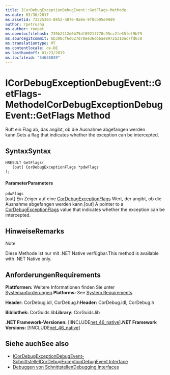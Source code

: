```yaml
---
title: ICorDebugExceptionDebugEvent::GetFlags-Methode
ms.date: 03/30/2017
ms.assetid: 73225303-8852-487e-9a0e-9f0cb95e99d9
author: rpetrusha
ms.author: ronpet
ms.openlocfilehash: 739b2412d6b75df0921f778c95cc2fe65fef9b79
ms.sourcegitcommit: 6b308cf6d627d78ee36dbbae8972a310ac7fd6c8
ms.translationtype: MT
ms.contentlocale: de-DE
ms.lasthandoff: 01/23/2019
ms.locfileid: "54636039"
---
```

# <a name="icordebugexceptiondebugeventgetflags-method"></a><span data-ttu-id="64f39-102">ICorDebugExceptionDebugEvent::GetFlags-Methode</span><span class="sxs-lookup"><span data-stu-id="64f39-102">ICorDebugExceptionDebugEvent::GetFlags Method</span></span>
<span data-ttu-id="64f39-103">Ruft ein Flag ab, das angibt, ob die Ausnahme abgefangen werden kann.</span><span class="sxs-lookup"><span data-stu-id="64f39-103">Gets a flag that indicates whether the exception can be intercepted.</span></span>  
  
## <a name="syntax"></a><span data-ttu-id="64f39-104">Syntax</span><span class="sxs-lookup"><span data-stu-id="64f39-104">Syntax</span></span>  
  
```  
HRESULT GetFlags(  
   [out] CorDebugExceptionFlags *pdwFlags  
);  
```  
  
#### <a name="parameters"></a><span data-ttu-id="64f39-105">Parameter</span><span class="sxs-lookup"><span data-stu-id="64f39-105">Parameters</span></span>  
 `pdwFlags`  
 <span data-ttu-id="64f39-106">[out] Ein Zeiger auf eine [CorDebugExceptionFlags](../../../../docs/framework/unmanaged-api/debugging/cordebugexceptionflags-enumeration.md) Wert, der angibt, ob die Ausnahme abgefangen werden kann.</span><span class="sxs-lookup"><span data-stu-id="64f39-106">[out] A pointer to a [CorDebugExceptionFlags](../../../../docs/framework/unmanaged-api/debugging/cordebugexceptionflags-enumeration.md) value that indicates whether the exception can be intercepted.</span></span>  
  
## <a name="remarks"></a><span data-ttu-id="64f39-107">Hinweise</span><span class="sxs-lookup"><span data-stu-id="64f39-107">Remarks</span></span>  
  
> [!NOTE]
>  <span data-ttu-id="64f39-108">Diese Methode ist nur mit .NET Native verfügbar.</span><span class="sxs-lookup"><span data-stu-id="64f39-108">This method is available with .NET Native only.</span></span>  
  
## <a name="requirements"></a><span data-ttu-id="64f39-109">Anforderungen</span><span class="sxs-lookup"><span data-stu-id="64f39-109">Requirements</span></span>  
 <span data-ttu-id="64f39-110">**Plattformen:** Weitere Informationen finden Sie unter [Systemanforderungen](../../../../docs/framework/get-started/system-requirements.md).</span><span class="sxs-lookup"><span data-stu-id="64f39-110">**Platforms:** See [System Requirements](../../../../docs/framework/get-started/system-requirements.md).</span></span>  
  
 <span data-ttu-id="64f39-111">**Header:** CorDebug.idl, CorDebug.h</span><span class="sxs-lookup"><span data-stu-id="64f39-111">**Header:** CorDebug.idl, CorDebug.h</span></span>  
  
 <span data-ttu-id="64f39-112">**Bibliothek:** CorGuids.lib</span><span class="sxs-lookup"><span data-stu-id="64f39-112">**Library:** CorGuids.lib</span></span>  
  
 <span data-ttu-id="64f39-113">**.NET Framework-Versionen:** [!INCLUDE[net_46_native](../../../../includes/net-46-native-md.md)]</span><span class="sxs-lookup"><span data-stu-id="64f39-113">**.NET Framework Versions:** [!INCLUDE[net_46_native](../../../../includes/net-46-native-md.md)]</span></span>  
  
## <a name="see-also"></a><span data-ttu-id="64f39-114">Siehe auch</span><span class="sxs-lookup"><span data-stu-id="64f39-114">See also</span></span>
- [<span data-ttu-id="64f39-115">ICorDebugExceptionDebugEvent-Schnittstelle</span><span class="sxs-lookup"><span data-stu-id="64f39-115">ICorDebugExceptionDebugEvent Interface</span></span>](../../../../docs/framework/unmanaged-api/debugging/icordebugexceptiondebugevent-interface.md)
- [<span data-ttu-id="64f39-116">Debuggen von Schnittstellen</span><span class="sxs-lookup"><span data-stu-id="64f39-116">Debugging Interfaces</span></span>](../../../../docs/framework/unmanaged-api/debugging/debugging-interfaces.md)

